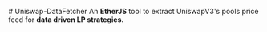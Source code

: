 # Uniswap-DataFetcher
An **EtherJS** tool to extract UniswapV3's pools price feed for **data driven LP strategies.**